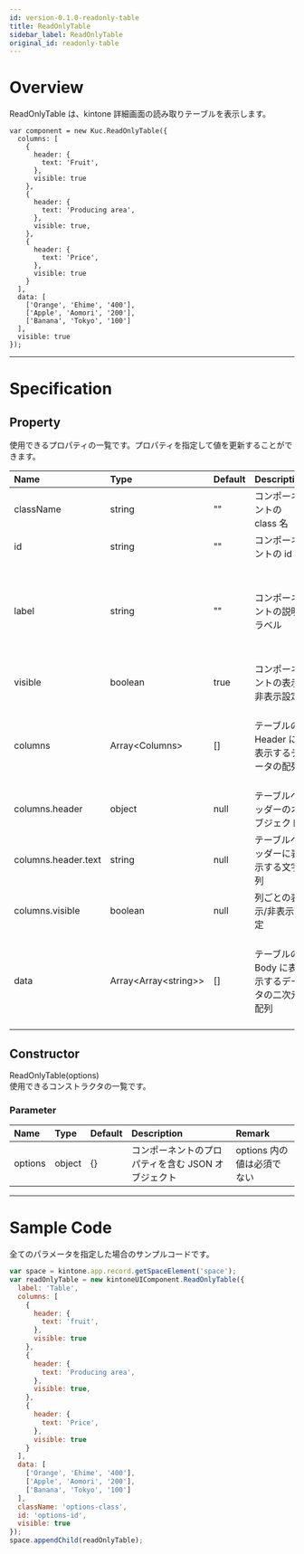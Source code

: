 ```yaml
---
id: version-0.1.0-readonly-table
title: ReadOnlyTable
sidebar_label: ReadOnlyTable
original_id: readonly-table
---
```


# Overview

ReadOnlyTable は、kintone 詳細画面の読み取りテーブルを表示します。

```KUCComponentRenderer {"id":"readonly-table_render"}
var component = new Kuc.ReadOnlyTable({
  columns: [
    {
      header: {
        text: 'Fruit',
      },
      visible: true
    },
    {
      header: {
        text: 'Producing area',
      },
      visible: true,
    },
    {
      header: {
        text: 'Price',
      },
      visible: true
    }
  ],
  data: [
    ['Orange', 'Ehime', '400'],
    ['Apple', 'Aomori', '200'],
    ['Banana', 'Tokyo', '100']
  ],
  visible: true
});
```
---
# Specification

## Property

使用できるプロパティの一覧です。プロパティを指定して値を更新することができます。

| Name | Type | Default | Description | Remark |
| :--- | :--- | :--- | :--- | :--- |
| className | string | "" | コンポーネントの class 名 ||
| id | string | "" | コンポーネントの id 名 ||
| label | string | "" | コンポーネントの説明ラベル | 未指定、あるいは空文字の場合、label は表示されない |
| visible | boolean | true | コンポーネントの表示/非表示設定 ||
| columns | Array\<Columns\> | [] | テーブルの Header に表示するデータの配列 | Columns が配列以外の場合、エラーを出力する |
| columns.header | object | null | テーブルヘッダーのオブジェクト ||
| columns.header.text | string | null | テーブルヘッダーに表示する文字列 ||
| columns.visible | boolean | null | 列ごとの表示/非表示設定 ||
| data | Array\<Array\<string\>\> | [] | テーブルの Body に表示するデータの二次元配列 | data, data 内の値が配列以外の場合、エラーを出力する |

## Constructor

ReadOnlyTable(options)<br>
使用できるコンストラクタの一覧です。

### Parameter
| Name | Type | Default | Description | Remark |
| :--- | :--- | :--- | :--- | :--- |
| options | object | {} | コンポーネントのプロパティを含む JSON オブジェクト | options 内の値は必須でない |

---
# Sample Code

全てのパラメータを指定した場合のサンプルコードです。

```javascript
var space = kintone.app.record.getSpaceElement('space');
var readOnlyTable = new kintoneUIComponent.ReadOnlyTable({
  label: 'Table',
  columns: [
    {
      header: {
        text: 'fruit',
      },
      visible: true
    },
    {
      header: {
        text: 'Producing area',
      },
      visible: true,
    },
    {
      header: {
        text: 'Price',
      },
      visible: true
    }
  ],
  data: [
    ['Orange', 'Ehime', '400'],
    ['Apple', 'Aomori', '200'],
    ['Banana', 'Tokyo', '100']
  ],
  className: 'options-class',
  id: 'options-id',
  visible: true
});
space.appendChild(readOnlyTable);
```
